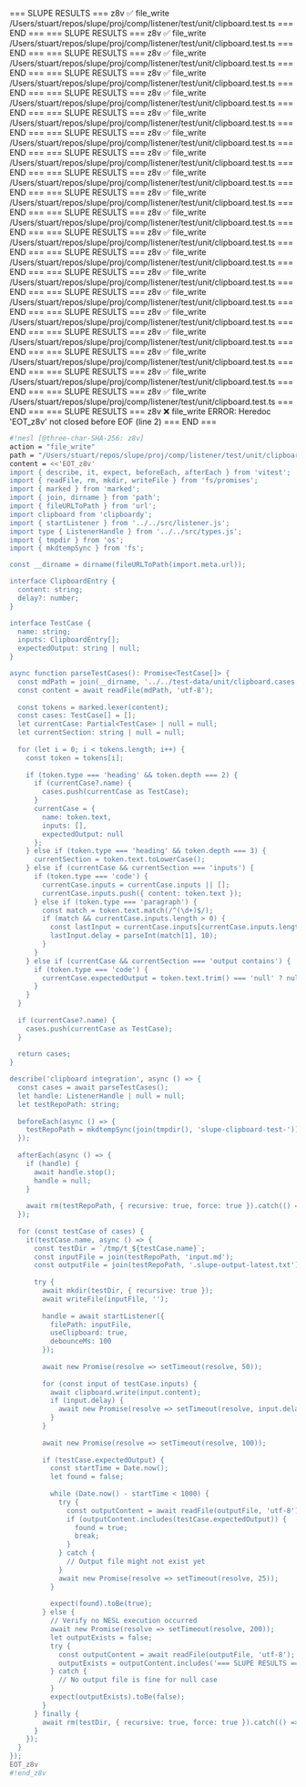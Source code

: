 === SLUPE RESULTS ===
z8v ✅ file_write /Users/stuart/repos/slupe/proj/comp/listener/test/unit/clipboard.test.ts
=== END ===
=== SLUPE RESULTS ===
z8v ✅ file_write /Users/stuart/repos/slupe/proj/comp/listener/test/unit/clipboard.test.ts
=== END ===
=== SLUPE RESULTS ===
z8v ✅ file_write /Users/stuart/repos/slupe/proj/comp/listener/test/unit/clipboard.test.ts
=== END ===
=== SLUPE RESULTS ===
z8v ✅ file_write /Users/stuart/repos/slupe/proj/comp/listener/test/unit/clipboard.test.ts
=== END ===
=== SLUPE RESULTS ===
z8v ✅ file_write /Users/stuart/repos/slupe/proj/comp/listener/test/unit/clipboard.test.ts
=== END ===
=== SLUPE RESULTS ===
z8v ✅ file_write /Users/stuart/repos/slupe/proj/comp/listener/test/unit/clipboard.test.ts
=== END ===
=== SLUPE RESULTS ===
z8v ✅ file_write /Users/stuart/repos/slupe/proj/comp/listener/test/unit/clipboard.test.ts
=== END ===
=== SLUPE RESULTS ===
z8v ✅ file_write /Users/stuart/repos/slupe/proj/comp/listener/test/unit/clipboard.test.ts
=== END ===
=== SLUPE RESULTS ===
z8v ✅ file_write /Users/stuart/repos/slupe/proj/comp/listener/test/unit/clipboard.test.ts
=== END ===
=== SLUPE RESULTS ===
z8v ✅ file_write /Users/stuart/repos/slupe/proj/comp/listener/test/unit/clipboard.test.ts
=== END ===
=== SLUPE RESULTS ===
z8v ✅ file_write /Users/stuart/repos/slupe/proj/comp/listener/test/unit/clipboard.test.ts
=== END ===
=== SLUPE RESULTS ===
z8v ✅ file_write /Users/stuart/repos/slupe/proj/comp/listener/test/unit/clipboard.test.ts
=== END ===
=== SLUPE RESULTS ===
z8v ✅ file_write /Users/stuart/repos/slupe/proj/comp/listener/test/unit/clipboard.test.ts
=== END ===
=== SLUPE RESULTS ===
z8v ✅ file_write /Users/stuart/repos/slupe/proj/comp/listener/test/unit/clipboard.test.ts
=== END ===
=== SLUPE RESULTS ===
z8v ✅ file_write /Users/stuart/repos/slupe/proj/comp/listener/test/unit/clipboard.test.ts
=== END ===
=== SLUPE RESULTS ===
z8v ✅ file_write /Users/stuart/repos/slupe/proj/comp/listener/test/unit/clipboard.test.ts
=== END ===
=== SLUPE RESULTS ===
z8v ✅ file_write /Users/stuart/repos/slupe/proj/comp/listener/test/unit/clipboard.test.ts
=== END ===
=== SLUPE RESULTS ===
z8v ✅ file_write /Users/stuart/repos/slupe/proj/comp/listener/test/unit/clipboard.test.ts
=== END ===
=== SLUPE RESULTS ===
z8v ✅ file_write /Users/stuart/repos/slupe/proj/comp/listener/test/unit/clipboard.test.ts
=== END ===
=== SLUPE RESULTS ===
z8v ✅ file_write /Users/stuart/repos/slupe/proj/comp/listener/test/unit/clipboard.test.ts
=== END ===
=== SLUPE RESULTS ===
z8v ❌ file_write ERROR: Heredoc 'EOT_z8v' not closed before EOF (line 2)
=== END ===
```sh nesl
#!nesl [@three-char-SHA-256: z8v]
action = "file_write"
path = "/Users/stuart/repos/slupe/proj/comp/listener/test/unit/clipboard.test.ts"
content = <<'EOT_z8v'
import { describe, it, expect, beforeEach, afterEach } from 'vitest';
import { readFile, rm, mkdir, writeFile } from 'fs/promises';
import { marked } from 'marked';
import { join, dirname } from 'path';
import { fileURLToPath } from 'url';
import clipboard from 'clipboardy';
import { startListener } from '../../src/listener.js';
import type { ListenerHandle } from '../../src/types.js';
import { tmpdir } from 'os';
import { mkdtempSync } from 'fs';

const __dirname = dirname(fileURLToPath(import.meta.url));

interface ClipboardEntry {
  content: string;
  delay?: number;
}

interface TestCase {
  name: string;
  inputs: ClipboardEntry[];
  expectedOutput: string | null;
}

async function parseTestCases(): Promise<TestCase[]> {
  const mdPath = join(__dirname, '../../test-data/unit/clipboard.cases.md');
  const content = await readFile(mdPath, 'utf-8');
  
  const tokens = marked.lexer(content);
  const cases: TestCase[] = [];
  let currentCase: Partial<TestCase> | null = null;
  let currentSection: string | null = null;
  
  for (let i = 0; i < tokens.length; i++) {
    const token = tokens[i];
    
    if (token.type === 'heading' && token.depth === 2) {
      if (currentCase?.name) {
        cases.push(currentCase as TestCase);
      }
      currentCase = { 
        name: token.text,
        inputs: [],
        expectedOutput: null
      };
    } else if (token.type === 'heading' && token.depth === 3) {
      currentSection = token.text.toLowerCase();
    } else if (currentCase && currentSection === 'inputs') {
      if (token.type === 'code') {
        currentCase.inputs = currentCase.inputs || [];
        currentCase.inputs.push({ content: token.text });
      } else if (token.type === 'paragraph') {
        const match = token.text.match(/^(\d+)$/);
        if (match && currentCase.inputs.length > 0) {
          const lastInput = currentCase.inputs[currentCase.inputs.length - 1];
          lastInput.delay = parseInt(match[1], 10);
        }
      }
    } else if (currentCase && currentSection === 'output contains') {
      if (token.type === 'code') {
        currentCase.expectedOutput = token.text.trim() === 'null' ? null : token.text.trim();
      }
    }
  }
  
  if (currentCase?.name) {
    cases.push(currentCase as TestCase);
  }
  
  return cases;
}

describe('clipboard integration', async () => {
  const cases = await parseTestCases();
  let handle: ListenerHandle | null = null;
  let testRepoPath: string;
  
  beforeEach(async () => {
    testRepoPath = mkdtempSync(join(tmpdir(), 'slupe-clipboard-test-'));
  });
  
  afterEach(async () => {
    if (handle) {
      await handle.stop();
      handle = null;
    }
    
    await rm(testRepoPath, { recursive: true, force: true }).catch(() => {});
  });
  
  for (const testCase of cases) {
    it(testCase.name, async () => {
      const testDir = `/tmp/t_${testCase.name}`;
      const inputFile = join(testRepoPath, 'input.md');
      const outputFile = join(testRepoPath, '.slupe-output-latest.txt');
      
      try {
        await mkdir(testDir, { recursive: true });
        await writeFile(inputFile, '');
        
        handle = await startListener({
          filePath: inputFile,
          useClipboard: true,
          debounceMs: 100
        });
        
        await new Promise(resolve => setTimeout(resolve, 50));
        
        for (const input of testCase.inputs) {
          await clipboard.write(input.content);
          if (input.delay) {
            await new Promise(resolve => setTimeout(resolve, input.delay));
          }
        }
        
        await new Promise(resolve => setTimeout(resolve, 100));
        
        if (testCase.expectedOutput) {
          const startTime = Date.now();
          let found = false;
          
          while (Date.now() - startTime < 1000) {
            try {
              const outputContent = await readFile(outputFile, 'utf-8');
              if (outputContent.includes(testCase.expectedOutput)) {
                found = true;
                break;
              }
            } catch {
              // Output file might not exist yet
            }
            await new Promise(resolve => setTimeout(resolve, 25));
          }
          
          expect(found).toBe(true);
        } else {
          // Verify no NESL execution occurred
          await new Promise(resolve => setTimeout(resolve, 200));
          let outputExists = false;
          try {
            const outputContent = await readFile(outputFile, 'utf-8');
            outputExists = outputContent.includes('=== SLUPE RESULTS ===');
          } catch {
            // No output file is fine for null case
          }
          expect(outputExists).toBe(false);
        }
      } finally {
        await rm(testDir, { recursive: true, force: true }).catch(() => {});
      }
    });
  }
});
EOT_z8v
#!end_z8v
```